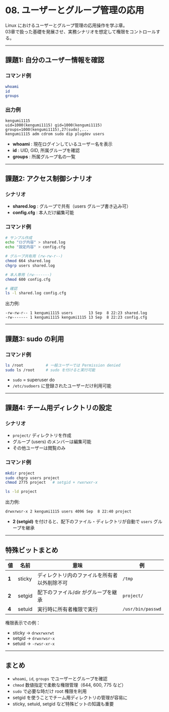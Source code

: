 # 08. ユーザーとグループ管理の応用

Linux におけるユーザーとグループ管理の応用操作を学ぶ章。  
03章で扱った基礎を発展させ、実務シナリオを想定して権限をコントロールする。

---

## 課題1: 自分のユーザー情報を確認

### コマンド例
```bash
whoami
id
groups
```

### 出力例
```
kengumi1115
uid=1000(kengumi1115) gid=1000(kengumi1115) groups=1000(kengumi1115),27(sudo),...
kengumi1115 adm cdrom sudo dip plugdev users
```

- **whoami** : 現在ログインしているユーザー名を表示  
- **id** : UID, GID, 所属グループを確認  
- **groups** : 所属グループ名の一覧  

---

## 課題2: アクセス制御シナリオ

### シナリオ
- **shared.log** : グループで共有（users グループ書き込み可）  
- **config.cfg** : 本人だけ編集可能  

### コマンド例
```bash
# サンプル作成
echo "ログ内容" > shared.log
echo "設定内容" > config.cfg

# グループ共有用 (rw-rw-r--)
chmod 664 shared.log
chgrp users shared.log

# 本人専用 (rw-------)
chmod 600 config.cfg

# 確認
ls -l shared.log config.cfg
```

出力例:
```
-rw-rw-r-- 1 kengumi1115 users       13 Sep  8 22:23 shared.log
-rw------- 1 kengumi1115 kengumi1115 13 Sep  8 22:23 config.cfg
```

---

## 課題3: sudo の利用

### コマンド例
```bash
ls /root          # 一般ユーザーでは Permission denied
sudo ls /root     # sudo を付けると実行可能
```

- `sudo` = superuser do  
- `/etc/sudoers` に登録されたユーザーだけ利用可能  

---

## 課題4: チーム用ディレクトリの設定

### シナリオ
- `project/` ディレクトリを作成  
- グループ (users) のメンバーは編集可能  
- その他ユーザーは閲覧のみ  

### コマンド例
```bash
mkdir project
sudo chgrp users project
chmod 2775 project   # setgid + rwxrwxr-x

ls -ld project
```

出力例:
```
drwxrwsr-x 2 kengumi1115 users 4096 Sep  8 22:40 project
```

- **2 (setgid)** を付けると、配下のファイル・ディレクトリが自動で `users` グループを継承  

---

## 特殊ビットまとめ

| 値 | 名前 | 意味 | 例 |
|----|------|------|----|
| **1** | sticky | ディレクトリ内のファイルを所有者以外削除不可 | `/tmp` |
| **2** | setgid | 配下のファイル/dir がグループを継承 | `project/` |
| **4** | setuid | 実行時に所有者権限で実行 | `/usr/bin/passwd` |

権限表示での例：  
- sticky → `drwxrwxrwt`  
- setgid → `drwxrwsr-x`  
- setuid → `-rwsr-xr-x`  

---

## まとめ

- `whoami`, `id`, `groups` でユーザーとグループを確認  
- `chmod` 数値指定で柔軟な権限管理（644, 600, 775 など）  
- `sudo` で必要な時だけ root 権限を利用  
- setgid を使うことでチーム用ディレクトリの管理が容易に  
- sticky, setuid, setgid など特殊ビットの知識も重要  

